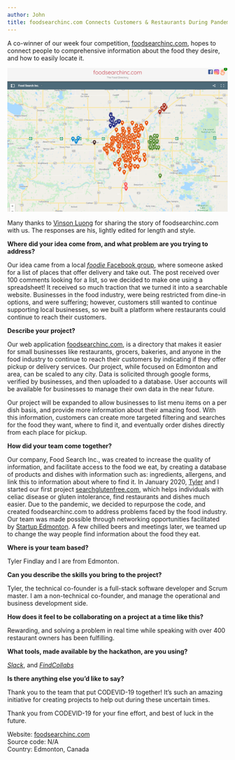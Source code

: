 ```yaml
---
author: John
title: foodsearchinc.com Connects Customers & Restaurants During Pandemic
---
```


A co-winner of our week four competition, [foodsearchinc.com](https://foodsearchinc.com/), hopes to connect people to comprehensive information about the food they desire, and how to easily locate it. 

<img src="/images/blog/foodsearchinc.png" alt="Get Cleard" style="max-width: 100%;">

Many thanks to [Vinson Luong]( https://www.linkedin.com/in/vinson-luong-b4682662/) for sharing the story of foodsearchinc.com with us.  The responses are his, lightly edited for length and style.

**Where did your idea come from, and what problem are you trying to address?**

Our idea came from a local [*foodie* Facebook group](https://www.facebook.com/groups/977923858951688/), where someone asked for a list of places that offer delivery and take out. The post received over 100 comments looking for a list, so we decided to make one using a spreadsheet! It received so much traction that we turned it into a searchable website. Businesses in the food industry, were being restricted from dine-in options, and were suffering; however, customers still wanted to continue supporting local businesses, so we built a platform where restaurants could continue to reach their customers.

**Describe your project?**

Our web application [foodsearchinc.com](https://foodsearchinc.com/), is a directory that makes it easier for small businesses like restaurants, grocers, bakeries, and anyone in the food industry to continue to reach their customers by indicating if they offer pickup or delivery services. Our project, while focused on Edmonton and area, can be scaled to any city. Data is solicited through google forms, verified by businesses,  and then uploaded to a database. User accounts will be available for businesses to manage their own data in the near future.

 Our project will be expanded to allow businesses to list menu items on a per dish basis, and provide more information about their amazing food. With this information, customers can create more targeted filtering and searches for the food they want, where to find it, and eventually order dishes directly from each place for pickup.
  
**How did your team come together?**

Our company, Food Search Inc., was created to increase the quality of information, and facilitate access to the food we eat, by creating a database of products and dishes with information such as:  ingredients, allergens, and link this to information about where to find it. In January 2020, [Tyler](https://www.linkedin.com/in/tylerfindlay/) and I started our first project [searchglutenfree.com](https://searchglutenfree.com/), which helps individuals with celiac disease or gluten intolerance, find restaurants and dishes much easier. Due to the pandemic, we decided to repurpose the code, and created foodsearchinc.com to address problems faced by the food industry. Our team was made possible through networking opportunities facilitated by [Startup Edmonton](https://www.startupedmonton.com/ ). A few chilled beers and meetings later, we teamed up to change the way people find information about the food they eat.

**Where is your team based?**

Tyler Findlay and I are from Edmonton.

**Can you describe the skills you bring to the project?**

Tyler, the technical co-founder is a full-stack software developer and Scrum master. I am a non-technical co-founder, and manage the operational and business development side.

**How does it feel to be collaborating on a project at a time like this?**

Rewarding, and solving a problem in real time while speaking with over 400 restaurant owners has been fulfilling. 

**What tools, made available by the  hackathon, are you using?**

[*Slack*](https://app.slack.com/client/TV5MXDY8Z/D012J7RHR7A), and [*FindCollabs*](https://findcollabs.com/hackathon/codevid-19-isp21fkqtjupchx7kjed)

**Is there anything else you’d like to say?**

Thank you to the team that put CODEVID-19 together! It’s such an amazing initiative for creating projects to help out during these uncertain times.

Thank you from CODEVID-19 for your fine effort, and best of luck in the future.

Website: [foodsearchinc.com](https://foodsearchinc.com/)<br>
Source code: N/A<br>
Country: Edmonton, Canada

